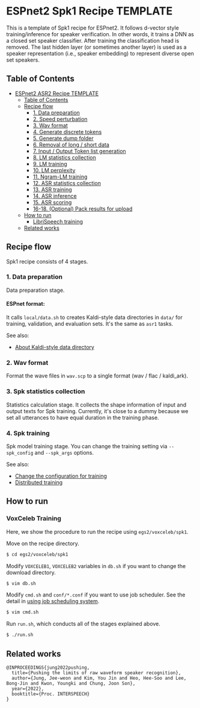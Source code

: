 # ESPnet2 Spk1 Recipe TEMPLATE

This is a template of Spk1 recipe for ESPnet2.
It follows d-vector style training/inference for speaker verification.
In other words, it trains a DNN as a closed set speaker classifier. 
After training the classification head is removed. The last hidden layer 
(or sometimes another layer) is used as a speaker representation (i.e., 
speaker embedding) to represent diverse open set speakers.

## Table of Contents

* [ESPnet2 ASR2 Recipe TEMPLATE](#espnet2-asr2-recipe-template)
  * [Table of Contents](#table-of-contents)
  * [Recipe flow](#recipe-flow)
    * [1\. Data preparation](#1-data-preparation)
    * [2\. Speed perturbation](#2-speed-perturbation)
    * [3\. Wav format](#3-wav-format)
    * [4\. Generate discrete tokens](#4-generate-discrete-tokens)
    * [5\. Generate dump folder](#5-generate-dump-folder)
    * [6\. Removal of long / short data](#6-removal-of-long--short-data)
    * [7\. Input / Output Token list generation](#7-input-output-token-list-generation)
    * [8\. LM statistics collection](#8-lm-statistics-collection)
    * [9\. LM training](#9-lm-training)
    * [10\. LM perplexity](#10-lm-perplexity)
    * [11\. Ngram-LM training](#11-ngram-lm-training)
    * [12\. ASR statistics collection](#12-asr-statistics-collection)
    * [13\. ASR training](#13-asr-training)
    * [14\. ASR inference](#14-asr-inference)
    * [15\. ASR scoring](#15-asr-scoring)
    * [16\-18\. (Optional) Pack results for upload](#16-18-optional-pack-results-for-upload)
  * [How to run](#how-to-run)
    * [LibriSpeech training](#librispeech-training)
  * [Related works](#related-works)

## Recipe flow

Spk1 recipe consists of 4 stages.

### 1. Data preparation

Data preparation stage.

#### ESPnet format:

It calls `local/data.sh` to creates Kaldi-style data directories in `data/` for training, validation, and evaluation sets. It's the same as `asr1` tasks.

See also:
- [About Kaldi-style data directory](https://github.com/espnet/espnet/tree/master/egs2/TEMPLATE#about-kaldi-style-data-directory)

### 2. Wav format

Format the wave files in `wav.scp` to a single format (wav / flac / kaldi_ark).

### 3. Spk statistics collection

Statistics calculation stage.
It collects the shape information of input and output texts for Spk training.
Currently, it's close to a dummy because we set all utterances to have equal 
duration in the training phase.

### 4. Spk training

Spk model training stage.
You can change the training setting via `--spk_config` and `--spk_args` options.

See also:
- [Change the configuration for training](https://espnet.github.io/espnet/espnet2_training_option.html)
- [Distributed training](https://espnet.github.io/espnet/espnet2_distributed.html)

## How to run

### VoxCeleb Training
Here, we show the procedure to run the recipe using `egs2/voxceleb/spk1`.

Move on the recipe directory.
```sh
$ cd egs2/voxceleb/spk1
```

Modify `VOXCELEB1`, `VOXCELEB2` variables in `db.sh` if you want to change the download directory.
```sh
$ vim db.sh
```

Modify `cmd.sh` and `conf/*.conf` if you want to use job scheduler.
See the detail in [using job scheduling system](https://espnet.github.io/espnet/parallelization.html).
```sh
$ vim cmd.sh
```

Run `run.sh`, which conducts all of the stages explained above.
```sh
$ ./run.sh
```

## Related works
```
@INPROCEEDINGS{jung2022pushing,
  title={Pushing the limits of raw waveform speaker recognition},
  author={Jung, Jee-weon and Kim, You Jin and Heo, Hee-Soo and Lee, Bong-Jin and Kwon, Youngki and Chung, Joon Son},
  year={2022},
  booktitle={Proc. INTERSPEECH}
}
```
